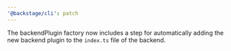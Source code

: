 ```yaml
---
'@backstage/cli': patch
---
```


The backendPlugin factory now includes a step for automatically adding the new backend plugin to the `index.ts` file of the backend.
